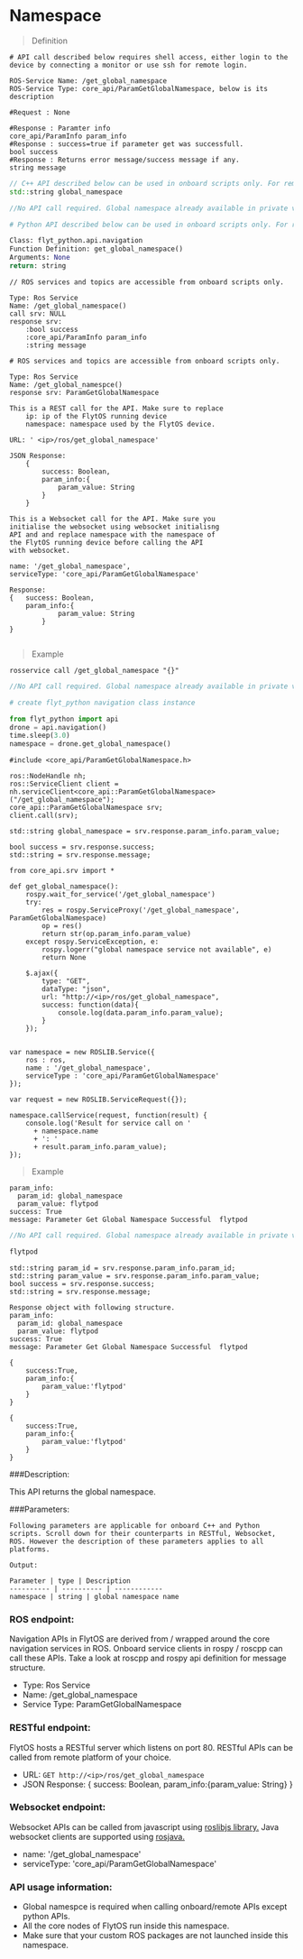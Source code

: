 # Namespace

> Definition

```shell
# API call described below requires shell access, either login to the device by connecting a monitor or use ssh for remote login. 

ROS-Service Name: /get_global_namespace
ROS-Service Type: core_api/ParamGetGlobalNamespace, below is its description

#Request : None

#Response : Paramter info
core_api/ParamInfo param_info
#Response : success=true if parameter get was successfull.
bool success
#Response : Returns error message/success message if any.
string message
```

```cpp
// C++ API described below can be used in onboard scripts only. For remote scripts you can use http client libraries to call FlytOS REST endpoints from C++.
std::string global_namespace

//No API call required. Global namespace already available in private variable: std::string global_namespace
```

```python
# Python API described below can be used in onboard scripts only. For remote scripts you can use http client libraries to call FlytOS REST endpoints from Python.

Class: flyt_python.api.navigation
Function Definition: get_global_namespace()
Arguments: None
return: string
```

```cpp--ros
// ROS services and topics are accessible from onboard scripts only.

Type: Ros Service
Name: /get_global_namespace()
call srv: NULL
response srv: 
    :bool success
    :core_api/ParamInfo param_info
    :string message
```

```python--ros
# ROS services and topics are accessible from onboard scripts only.

Type: Ros Service
Name: /get_global_namespce()
response srv: ParamGetGlobalNamespace

```

```javascript--REST
This is a REST call for the API. Make sure to replace 
    ip: ip of the FlytOS running device
    namespace: namespace used by the FlytOS device.

URL: ' <ip>/ros/get_global_namespace'

JSON Response:
	{
		success: Boolean,
		param_info:{
			param_value: String
		}
	}

```

```javascript--Websocket
This is a Websocket call for the API. Make sure you 
initialise the websocket using websocket initialisng 
API and and replace namespace with the namespace of 
the FlytOS running device before calling the API 
with websocket.

name: '/get_global_namespace',
serviceType: 'core_api/ParamGetGlobalNamespace'

Response:
{   success: Boolean,
    param_info:{
            param_value: String
        }
}


```


> Example

```shell
rosservice call /get_global_namespace "{}"
```

```cpp
//No API call required. Global namespace already available in private variable: std::string global_namespace
```

```python
# create flyt_python navigation class instance

from flyt_python import api
drone = api.navigation()
time.sleep(3.0)
namespace = drone.get_global_namespace()

```

```cpp--ros
#include <core_api/ParamGetGlobalNamespace.h>

ros::NodeHandle nh;
ros::ServiceClient client = nh.serviceClient<core_api::ParamGetGlobalNamespace>("/get_global_namespace");
core_api::ParamGetGlobalNamespace srv;
client.call(srv);

std::string global_namespace = srv.response.param_info.param_value;

bool success = srv.response.success;
std::string = srv.response.message;
```

```python--ros
from core_api.srv import *

def get_global_namespace():
    rospy.wait_for_service('/get_global_namespace')
    try:
        res = rospy.ServiceProxy('/get_global_namespace', ParamGetGlobalNamespace)
        op = res()
        return str(op.param_info.param_value)
    except rospy.ServiceException, e:
        rospy.logerr("global namespace service not available", e)
        return None

```


```javascript--REST
	$.ajax({
	    type: "GET",
	    dataType: "json",
	    url: "http://<ip>/ros/get_global_namespace",   
	    success: function(data){
	        console.log(data.param_info.param_value);
	    }
	});


```

```javascript--Websocket
var namespace = new ROSLIB.Service({
    ros : ros,
    name : '/get_global_namespace',
    serviceType : 'core_api/ParamGetGlobalNamespace'
});

var request = new ROSLIB.ServiceRequest({});

namespace.callService(request, function(result) {
    console.log('Result for service call on '
      + namespace.name
      + ': '
      + result.param_info.param_value);
});
```


> Example

```shell
param_info: 
  param_id: global_namespace
  param_value: flytpod
success: True
message: Parameter Get Global Namespace Successful  flytpod
```

```cpp
//No API call required. Global namespace already available in private variable: std::string global_namespace
```

```python
flytpod
```

```cpp--ros
std::string param_id = srv.response.param_info.param_id;
std::string param_value = srv.response.param_info.param_value;
bool success = srv.response.success;
std::string = srv.response.message;
```

```python--ros
Response object with following structure.
param_info: 
  param_id: global_namespace
  param_value: flytpod
success: True
message: Parameter Get Global Namespace Successful	flytpod
```


```javascript--REST
{
	success:True,
	param_info:{
		param_value:'flytpod'
	}
}

```

```javascript--Websocket
{
    success:True,
    param_info:{
        param_value:'flytpod'
    }
}
```





###Description:

This API returns the global namespace.

###Parameters:
    
    Following parameters are applicable for onboard C++ and Python scripts. Scroll down for their counterparts in RESTful, Websocket, ROS. However the description of these parameters applies to all platforms. 
    
    Output:
    
    Parameter | type | Description
    ---------- | ---------- | ------------
    namespace | string | global namespace name

### ROS endpoint:
Navigation APIs in FlytOS are derived from / wrapped around the core navigation services in ROS. Onboard service clients in rospy / roscpp can call these APIs. Take a look at roscpp and rospy api definition for message structure. 

* Type: Ros Service</br> 
* Name: /get_global_namespace</br>
* Service Type: ParamGetGlobalNamespace

### RESTful endpoint:
FlytOS hosts a RESTful server which listens on port 80. RESTful APIs can be called from remote platform of your choice.

* URL: ````GET http://<ip>/ros/get_global_namespace````
* JSON Response:
{
    success: Boolean,
    param_info:{param_value: String}
}


### Websocket endpoint:
Websocket APIs can be called from javascript using  [roslibjs library.](https://github.com/RobotWebTools/roslibjs) 
Java websocket clients are supported using [rosjava.](http://wiki.ros.org/rosjava)

* name: '/get_global_namespace'</br>
* serviceType: 'core_api/ParamGetGlobalNamespace'


### API usage information:

* Global namespce is required when calling onboard/remote APIs except python APIs.
* All the core nodes of FlytOS run inside this namespace.
* Make sure that your custom ROS packages are not launched inside this namespace.
